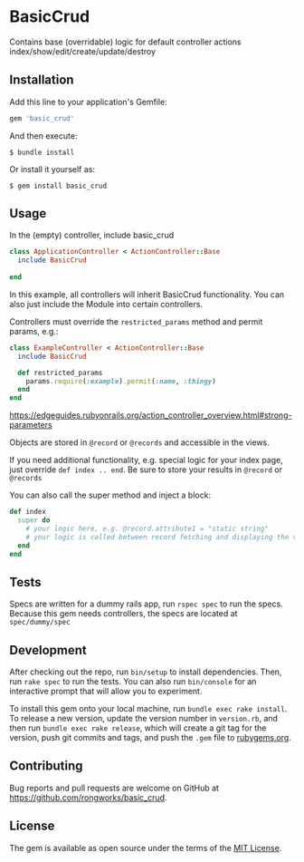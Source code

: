# BasicCrud

Contains base (overridable) logic for default controller actions index/show/edit/create/update/destroy

## Installation

Add this line to your application's Gemfile:

```ruby
gem 'basic_crud'
```

And then execute:

    $ bundle install

Or install it yourself as:

    $ gem install basic_crud

## Usage

In the (empty) controller, include basic_crud
```ruby
class ApplicationController < ActionController::Base
  include BasicCrud
  
end
```
In this example, all controllers will inherit BasicCrud functionality.
You can also just include the Module into certain controllers.

Controllers must override the `restricted_params` method and permit params, e.g.:
```ruby
class ExampleController < ActionController::Base
  include BasicCrud

  def restricted_params
    params.require(:example).permit(:name, :thingy)
  end
end
```
https://edgeguides.rubyonrails.org/action_controller_overview.html#strong-parameters

Objects are stored in `@record` or `@records` and accessible in the views.

If you need additional functionality, e.g. special logic for your index page, just override `def index .. end`.
Be sure to store your results in `@record` or `@records`

You can also call the super method and inject a block:
```ruby
def index
  super do
    # your logic here, e.g. @record.attribute1 = "static string"
    # your logic is called between record fetching and displaying the view
  end
end
```

## Tests

Specs are written for a dummy rails app, run `rspec spec` to run the specs.
Because this gem needs controllers, the specs are located at `spec/dummy/spec`

## Development

After checking out the repo, run `bin/setup` to install dependencies. Then, run `rake spec` to run the tests. You can also run `bin/console` for an interactive prompt that will allow you to experiment.

To install this gem onto your local machine, run `bundle exec rake install`. To release a new version, update the version number in `version.rb`, and then run `bundle exec rake release`, which will create a git tag for the version, push git commits and tags, and push the `.gem` file to [rubygems.org](https://rubygems.org).

## Contributing

Bug reports and pull requests are welcome on GitHub at https://github.com/rongworks/basic_crud.



## License

The gem is available as open source under the terms of the [MIT License](https://opensource.org/licenses/MIT).
